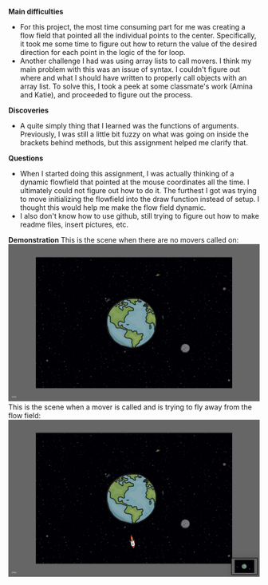 **Main difficulties**
  - For this project, the most time consuming part for me was creating a flow field that pointed all the individual points to the center. 
    Specifically, it took me some time to figure out how to return the value of the desired direction for each point in the logic of the
    for loop. 
  - Another challenge I had was using array lists to call movers. I think my main problem with this was an issue of syntax. I couldn't
    figure out where and what I should have written to properly call objects with an array list. To solve this, I took a peek at some 
    classmate's work (Amina and Katie), and proceeded to figure out the process. 

**Discoveries**
  - A quite simply thing that I learned was the functions of arguments. Previously, I was still a little bit fuzzy on what was going on 
    inside the brackets behind methods, but this assignment helped me clarify that. 

**Questions**
  - When I started doing this assignment, I was actually thinking of a dynamic flowfield that pointed at the mouse coordinates all the time.
    I ultimately could not figure out how to do it. The furthest I got was trying to move initializing the flowfield into the draw function
    instead of setup. I thought this would help me make the flow field dynamic. 
  - I also don't know how to use github, still trying to figure out how to make readme files, insert pictures, etc. 
 
**Demonstration**
This is the scene when there are no movers called on:
![Scene 0](https://github.com/Nathan213/RobotaPsyche/blob/main/February15/Scene%200.png)
This is the scene when a mover is called and is trying to fly away from the flow field:
![Scene 1](https://github.com/Nathan213/RobotaPsyche/blob/main/February15/Scene%201.png)
